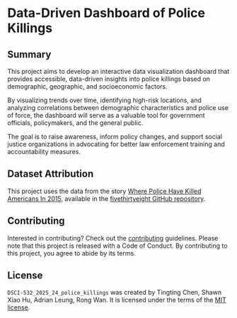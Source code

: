 # Data-Driven Dashboard of Police Killings

## Summary

This project aims to develop an interactive data visualization dashboard that provides accessible, data-driven insights into police killings based on demographic, geographic, and socioeconomic factors.

By visualizing trends over time, identifying high-risk locations, and analyzing correlations between demographic characteristics and police use of force, the dashboard will serve as a valuable tool for government officials, policymakers, and the general public.

The goal is to raise awareness, inform policy changes, and support social justice organizations in advocating for better law enforcement training and accountability measures.

## Dataset Attribution

This project uses the data from the story [Where Police Have Killed Americans In 2015](http://fivethirtyeight.com/features/where-police-have-killed-americans-in-2015), available in the [fivethirtyeight GitHub repository](https://github.com/fivethirtyeight/data/tree/master/police-killings).

## Contributing

Interested in contributing? Check out the [contributing](CONTRIBUTING.md) guidelines. Please note that this project is released with a Code of Conduct. By contributing to this project, you agree to abide by its terms.

## License

`DSCI-532_2025_24_police_killings` was created by Tingting Chen, Shawn Xiao Hu, Adrian Leung, Rong Wan. It is licensed under the terms of the [MIT license](LICENSE.md).
